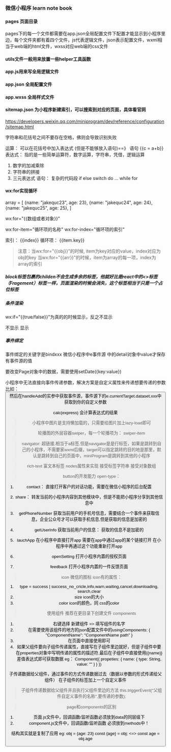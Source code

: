 
### 微信小程序 learn note book
#### pages 页面目录
pages下的每一个文件都需要在app.json全局配置文件下配置才能显示到小程序里边，每个文件夹都有着四个文件，js代表逻辑文件，json表示配置文件，wxml相当于web端的html文件，wxss对应web端的css文件

#### utils文件一般用来放置一些helper工具函数

#### app.js用来写全局逻辑文件
#### app.json 全局配置文件
#### app.wxss 全局样式文件
#### sitemap.json 为小程序新建索引，可以搜索到对应的页面，具体看官网 
  https://developers.weixin.qq.com/miniprogram/dev/reference/configuration/sitemap.html

  字符串和花括号之间不要存在空格，佛则会导致识别失败

运算：
可以在花括号中加入表达式 (但是不能够放入语句)==》 语句 {{c = a+b}}
表达式： 指的是一些简单运算符，数字运算，字符串，凭借，逻辑运算
1. 数字的加减乘除
2. 字符串的拼接
3. 三元表达式
语句： 
  复杂的代码段
    if else
    switch
    do ... while
    for


#### wx:for实现循环
array = [
  {name: "jakequc23", age: 23},
  {name: "jakequc24", age: 24},
  {name: "jakequc25", age: 25},
]

<!-- 列表循环 -->
wx:for="{{数组或者对象}}"
<!-- 一下两个可以省略， wx:for="{{objName or arrayName}}"
的子孩子可以直接获取到item每一项的值，index为每一项的key
 -->

wx:for-item="循环项的名称"
wx:for-index="循环项的索引"

<view wx:for="{{list}}">
  索引： {{index}}
  循环项： {{item.key}}
</view>

> 注意：当wx:for="{{obj}}"的时候, item为key对应的value，index对应为obj的key
当wx:for="{{arr}}"的时候，item为array的每一项，index为array的索引

##### block标签包裹的childen不会生成多余的标签，他就好比是react中的<>标签（Fragement）标签一样，页面渲染的时候会消失，这个标签相当于只是一个占位标签

##### 条件渲染
  wx:if="{{true/false}}"为真的的时候显示，反之不显示

  <view wx:if="{{false}}">不显示</view>
  <view wx:if={{true}}>显示</view>

##### 事件绑定
事件绑定的关键字是bindxxx
微信小程序中e事件源 中的detail对象中value才保存有事件源的值

要改变Page对象中的数据，需要使用setDate({key:value})

小程序中无法直接向事件传递参数，解决方案是自定义属性来传递想要传递的参数 
比如： <button bindTap="handleAdd" data-xxx="{{1}}"/>
然后在handleAdd的实参中获取事件源，事件源下的e.currentTarget.dataset.xxx中获取到你的自定义参数


calc(express) 会计算表达式的结果


> 小程序中图片是支持懒加载的，只需要给图片加上lazy-load即可 

> 轮播图的外层容器swiper，每一个轮播项为： swiper-item

> navigator: 超链接,相当于a标签,但是navigator是是行标签，如果是跳转到自己的小程序，不需要家wxml后缀，target可以指定跳转的目的地是那里，默认是跳转到自己的页面中，miniProgram是跳转到其他的小程序

> rich-text 富文本标签
  nodes属性来实现
    接受标签字符串 
    接受对象数组


> button的开发能力
open-type：
1. contact： 直接打开客户的对话功能，需要在微信小程序的后台配置
2. share： 转发当前的小程序内容到其他模块中，但是不能把小程序分享到其他信息中
3. getPhoneNumber 获取当前用户的手机号信息，需要结合一个事件来获取信息，企业公众号才可以获取手机信息,但是获取的信息是加密的
4. getUserInfo 获取当前用户的信息： 获取的信息不是加密的
5. lauchApp 在小程序中直接打开app
  需要在app中通过app的某个链接打开
  在小程序中再通过这个功能重新打开app
  
6. openSetting 打开小程序内置的授权页面
7. feedback 打开小程序内置的一件反馈页面


> icon 微信的图标
icon有的属性： 
1. type = success | success_no_cricle,info,warn,waiting,cancel,downloading, search,clear
2. size icon的大小
3. color icon的颜色，同  css的color


> 使用组件
推荐在更目录下创建文件 components
1. 右键选择 新建组件 => 填写组件的名字
2. 在需要使用该组件的地方的json配置文件中的usingComponents: {
  "ComponentName": "ComponentName path"
}
3. 在页面中直接使用即可 <ComponentName name="jakequc"></ComponentName>
4. 如果父组件要向子组件传递属性，直接写在子组件里边就好，但是子组件中要在properties对象中写明传递的属性的描述符,最后在子组件中直接使用{{name}}差值表达式即可获取数据
eg： Component({
  propeties: {
    name: {
      <!-- type表示传递属性的类型,value是默认值 -->
      type: String,
      value: ""
    }
  }
})

子传递数据给父组件，通过事件的方式传递数据过去（数据以参数的形式传递给父组件）
  在子组件的标签加上一个自定义事件

> 子组件传递数据给父组件并且执行父组件里边的方法
this.triggerEvent("父组件自定义事件的名称",要传递的参数);
    
> page和components的区别
1. 页面.js文件中，回调函数/监听函数必须放到data的同层级下
2. component.js文件中，回调函数/监听函数 必须放到methods中！





结构其实就是复制了应用
eg: obj = {age: 23}
const {age} = obj; <=> const age = obj.age


